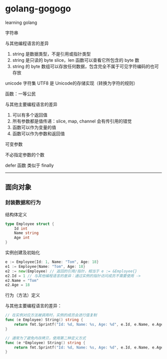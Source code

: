 # golang-gogogo
learning golang


字符串

与其他编程语言的差异
1. string 是数据类型，不是引用或指针类型
2. string 是只读的 byte slice，len 函数可以查看它所包含的 byte 数
3. string 的 byte 数组可以存放任何数据，包含完全不属于可见字符编码的也可存放

unicode 字符集
UTF8 是 Unicode的存储实现（转换为字符的规则）


函数：一等公民

与其他主要编程语言的差异
1. 可以有多个返回值
2. 所有参数都是值传递：slice, map, channel 会有传引用的错觉
3. 函数可以作为变量的值
4. 函数可以作为参数和返回值

可变参数

不必指定参数的个数

defer 函数 类似于 finally

---

## 面向对象

### 封装数据和行为
结构体定义
```go
type Employee struct {
	Id int
	Name string
	Age int
}
```
实例创建及初始化
```go
e := Employee{Id: 1, Name: "Tom", Age: 18}
e1 := Employee{Name: "Tom", Age: 18}
e2 := new(Employee) // 返回的引用/指针，相当于 e := &Employee{}
e2.Id = 1 // 与其他编程语言的差异：通过实例的指针访问成员不需要使用 ->
e2.Name = "Tom"
e2.Age = 18
```

行为（方法）定义

与其他主要编程语言的差异：
```go
// 在实例对应方法被调用时，实例的成员会进行值复制
func (e Employee) String() string {
	return fmt.Sprintf("Id: %d, Name: %s, Age: %d", e.Id, e.Name, e.Age)
}

// 通常为了避免内存拷贝，使用第二种定义方式
func (e *Employee) String() string {
	return fmt.Sprintf("Id: %d, Name: %s, Age: %d", e.Id, e.Name, e.Age)
}
```
